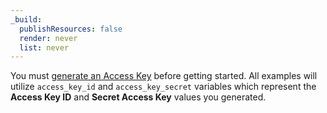 ```yaml
---
_build:
  publishResources: false
  render: never
  list: never
---
```


You must [generate an Access Key](/r2/data-access/s3-api/tokens/) before getting started. All examples will utilize `access_key_id` and `access_key_secret` variables which represent the **Access Key ID** and **Secret Access Key** values you generated.
